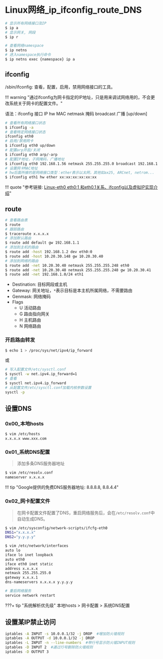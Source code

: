 # Linux网络_ip_ifconfig_route_DNS

```bash
# 显示所有网络接口及IP
$ ip a
# 显示网关, 网段
$ ip r

# 查看网络namespace
$ ip netns
# 进入namespace执行命令
$ ip netns exec {namespace} ip a
```

## ifconfig

/sbin/ifconfig: 查看，配置，启用，禁用网络接口的工具。

!!! warning "通过ifconfig为网卡指定的IP地址，只是用来调试网络用的，不会更改系统关于网卡的配置文件。"

语法：ifconfig 接口 IP hw MAC netmask 掩码 broadcast 广播 [up/down]

```bash
# 查看所有网络接口状态
$ ifconfig -a
# 查看特定网络接口状态
ifconfig eth0
# 启用/禁用网卡
$ ifconfig eth0 up/down
# 配置arp开启/关闭
$ ifconfig eth0 arp/-arp
# 配置IP地址，子网掩码，广播地址
$ ifconfig eth0 192.168.1.56 netmask 255.255.255.0 broadcast 192.168.1.255
# 设置网卡MAC地址
# hw后面所接的是网络接口类型：ether表示以太网，其他如ax25, ARCnet, netrom...
$ ifconfig eth1 hw ether xx:xx:xx:xx:xx:xx
```


!!! quote "参考链接: [Linux-eth0 eth0:1 和eth0.1关系、ifconfig以及虚拟IP实现介绍](https://www.cnblogs.com/JohnABC/p/5951340.html)"


## route

```bash
# 查看路由表
$ route
# 跟踪路由
$ traceroute x.x.x.x
# 添加默认路由
$ route add default gw 192.168.1.1
# 添加到主机的路由
$ route add -host 192.168.1.2 dev eth0:0
$ route add -host 10.20.30.148 gw 10.20.30.40
# 添加到网络的路由
$ route add -net 10.20.30.40 netmask 255.255.255.248 eth0
$ route add -net 10.20.30.48 netmask 255.255.255.248 gw 10.20.30.41
$ route add -net 192.168.1.0/24 eth1
```

- Destination: 目标网段或主机
- Gateway: 网关地址，`*`表示目标是本主机所属网络，不需要路由
- Genmask: 网络掩码
- Flags
    - U 活动路由
    - G 路由指向网关
    - H 主机路由
    - N 网络路由


### 开启路由转发

```bash
$ echo 1 > /proc/sys/net/ipv4/ip_forward
```

或

```bash
# 写入配置文件/etc/sysctl.conf
$ sysctl -w net.ipv4.ip_forward=1
# 查看
$ sysctl net.ipv4.ip_forward
# 从配置文件/etc/sysctl.conf加载内核参数设置
sysctl -p
```


## 设置DNS

### 0x00_本地hosts

```bash
$ vim /etc/hosts
x.x.x.x www.xxx.com
```

### 0x01_系统DNS配置

> 添加多条DNS服务器地址

```bash
$ vim /etc/resolv.conf
nameserver x.x.x.x
```

!!! tip "Google提供的免费DNS服务器地址: 8.8.8.8, 8.8.4.4"

### 0x02_网卡配置文件

> 在网卡配置文件配置了DNS，重启网络服务后，会在`/etc/resolv.conf`中自动生成DNS。

```bash tab="Red Hat"
$ vim /etc/sysconfig/network-scripts/ifcfg-eth0
DNS1="x.x.x.x"
DNS2="y.y.y.y"
```

```bash tab="ubuntu"
$ vim /etc/network/interfaces
auto lo
iface lo inet loopback
auto eth0
iface eth0 inet static
address x.x.x.x
netmask 255.255.255.0
gateway x.x.x.1
dns-nameservers x.x.x.x y.y.y.y
```

```bash
# 重启网络服务
service network restart
```

???+ tip "系统解析优先级"
    本地hosts  >  网卡配置  >  系统DNS配置


## 设置某IP禁止访问

```bash
iptables -A INPUT -s 10.0.0.1/32 -j DROP  #增加防火墙规则
iptables -A OUTPUT -d 10.0.0.1/32 -j DROP
iptables -L INPUT -n --line-numbers  #带行号显示防火墙INPUT规则
iptables -D INPUT 2  #通过行号删除防火墙规则
iptables -D OUTPUT 3
```
